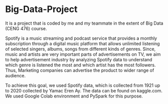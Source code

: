 # Big-Data-Project
It is a project that is coded by me and my teammate in the extent of Big Data (CENG 476) course.

Spotify is a music streaming and podcast service that provides a monthly 
subscription through a digital music platform that allows unlimited listening 
of selected singers, albums, songs from different kinds of genres. Since, music 
and artists are very important parts of advertisements on TV, we aim to help 
advertisement industry by analyzing Spotify data to understand which 
genre is listened the most and which artist has the most followers. Thus, 
Marketing companies can advertise the product to wider range of 
audience. 

To achieve this goal, we used Spotify data, which is collected from 1921 up 
to 2020 collected by Yamac Eren Ay. The data can be found on 
kaggle.com. We used Google Colab environment and PySpark for this 
purpose.
